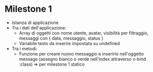 # Milestone 1

- Istanza di applicazione
- Tra i dati dell'applicazione:
    - Array di oggetti con nome utente, avatar, visibilità per filtraggio, messaggi con { data, messaggio, status }
    - Variabile testo da inserire impostata su undefined
- Tra i metodi:
    - Funzione per creare nuovo messaggio e inserirlo nell'oggetto message (assegno bianco o verde nell'index attraverso v-bind :class) => per milestone 1 statico
